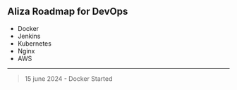 ## Aliza Roadmap for DevOps

- Docker
- Jenkins
- Kubernetes
- Nginx
- AWS

---

> 15 june 2024 - Docker Started
